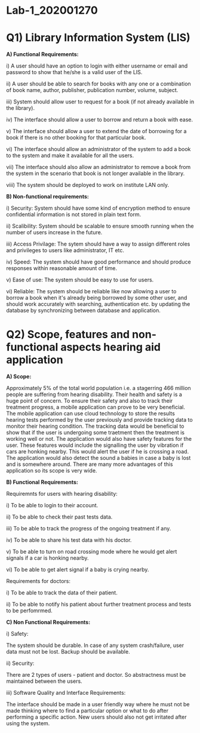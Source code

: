 # Lab-1_202001270

# Q1) Library Information System (LIS)
**A) Functional Requirements:**

   i) A user should have an option to login with either username or email and password to show that he/she is a valid user of the LIS.
   
  ii) A user should be able to search for books with any one or a combination of book name, author, publisher, publication number, volume, subject.
  
 iii) System should allow user to request for a book (if not already available in the library).
 
  iv) The interface should allow a user to borrow and return a book with ease.
  
   v) The interface should allow a user to extend the date of borrowing for a book if there is no other booking for that particular book.
   
  vi) The interface should allow an administrator of the system to add a book to the system and make it available for all the users.
  
 vii) The interface should also allow an administrator to remove a book from the system in the scenario that book is not longer available in the library.
 
viii) The system should be deployed to work on institute LAN only.


**B) Non-functional requirements:**

  i) Security: System should have some kind of encryption method to ensure confidential information is not stored in plain text form.
  
 ii) Scalibility: System should be scalable to ensure smooth running when the number of users increase in the future.
 
iii) Access Privilage: The sytem should have a way to assign different roles and privileges to users like administrator, IT etc.

 iv) Speed: The system should have good performance and should produce responses within reasonable amount of time.
 
  v) Ease of use: The system should be easy to use for users.
  
 vi) Reliable: The system should be reliable like now allowing a user to borrow a book when it's already being borrowed by some other user, and should work accurately  with searching, authentication etc. by updating the database by synchronizing between database and application.


# Q2) Scope, features and non-functional aspects hearing aid application

**A) Scope:**

Approximately 5% of the total world population i.e. a stagerring 466 million people are suffering from hearing disability. Their health and safety is a huge point of concern. To ensure their safety and also to track their treatment progress, a mobile application can prove to be very beneficial. The mobile application can use cloud technology to store the results hearing tests performed by the user previously and provide tracking data to monitor their hearing condition. The tracking data would be beneficial to show that if the user is undergoing some traetment then the treatment is working well or not. The application would also have safety features for the user. These features would include the signalling the user by vibration if cars are honking nearby. This would alert the user if he is crossing a road. The application would also detect the sound a babies in case a baby is lost and is somewhere around. There are many more advantages of this application so its scope is very wide.


**B) Functional Requirements:**

Requiremnts for users with hearing disability:

  i) To be able to login to their account.
  
 ii) To be able to check their past tests data.
 
iii) To be able to track the progress of the ongoing treatment if any.

 iv) To be able to share his test data with his doctor.
 
  v) To be able to turn on road crossing mode where he would get alert signals if a car is honking nearby.
  
 vi) To be able to get alert signal if a baby is crying nearby.
 
Requirements for doctors:

  i) To be able to track the data of their patient.
  
 ii) To be able to notify his patient about further treatment process and tests to be perfomrmed.


**C) Non Functional Requirements:**

i) Safety:

The system should be durable. In case of any system crash/failure, user data must not be lost. Backup should be available.

ii) Security:

There are 2 types of users - patient and doctor. So abstractness must be maintained between the users.

iii) Software Quality and Interface Requirements:

The interface should be made in a user friendly way where he must not be made thinking where to find a particular option or what to do after performing a specific action. New users should also not get irritated after using the system.
